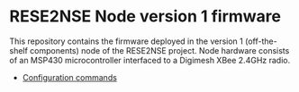 # RESE2NSE Node version 1 firmware

This repository contains the firmware deployed in the version 1 (off-the-shelf components) node of the RESE2NSE project. Node hardware consists of an MSP430 microcontroller interfaced to a Digimesh XBee 2.4GHz radio.

- [Configuration commands](doc/CMD.md)